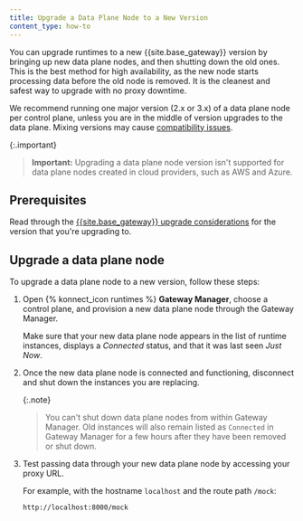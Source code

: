```yaml
---
title: Upgrade a Data Plane Node to a New Version
content_type: how-to
---
```


You can upgrade runtimes to a new {{site.base_gateway}} version by bringing
up new data plane nodes, and then shutting down the old ones. This is the best
method for high availability, as the new node starts processing data before the
old node is removed. It is the cleanest and safest way to upgrade with no
proxy downtime.

We recommend running one major version (2.x or 3.x) of a data plane node per control plane, unless you are in the middle of version upgrades to the data plane. Mixing versions may cause [compatibility issues](/konnect/gateway-manager/version-compatibility).

{:.important}
> **Important:** Upgrading a data plane node version isn't supported for data plane nodes created in cloud providers, such as AWS and Azure.

## Prerequisites

Read through the [{{site.base_gateway}} upgrade considerations](/gateway/latest/upgrade/) for the version that you're upgrading to.

## Upgrade a data plane node

To upgrade a data plane node to a new version, follow these steps:

1. Open {% konnect_icon runtimes %} **Gateway Manager**, choose a control plane,
and provision a new data plane node through the Gateway Manager.

    Make sure that your new data plane node appears in the list of runtime
    instances, displays a _Connected_ status, and that it was last seen _Just Now_.

1. Once the new data plane node is connected and functioning, disconnect
and shut down the instances you are replacing.

    {:.note}
    > You can't shut down data plane nodes from within Gateway Manager. Old
    instances will also remain listed as `Connected` in Gateway Manager for a
    few hours after they have been removed or shut down.

1. Test passing data through your new data plane node by accessing your proxy
URL.

    For example, with the hostname `localhost` and the route path `/mock`:

    ```
    http://localhost:8000/mock
    ```
